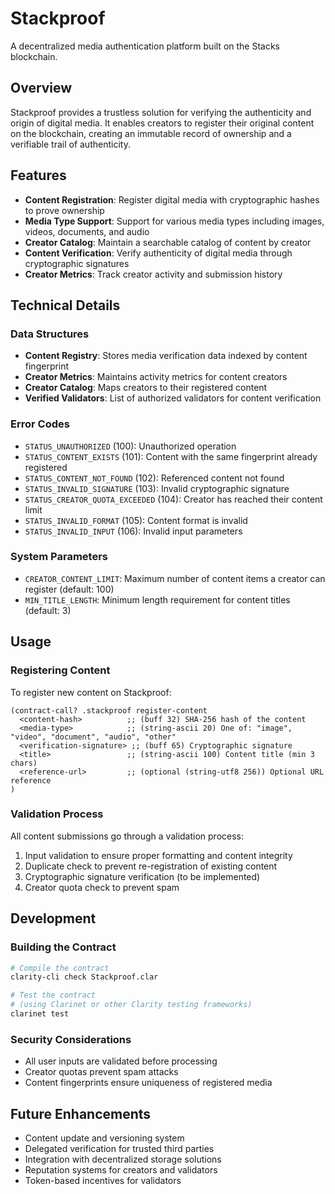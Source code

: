 # Stackproof

A decentralized media authentication platform built on the Stacks blockchain.

## Overview

Stackproof provides a trustless solution for verifying the authenticity and origin of digital media. It enables creators to register their original content on the blockchain, creating an immutable record of ownership and a verifiable trail of authenticity.

## Features

- **Content Registration**: Register digital media with cryptographic hashes to prove ownership
- **Media Type Support**: Support for various media types including images, videos, documents, and audio
- **Creator Catalog**: Maintain a searchable catalog of content by creator
- **Content Verification**: Verify authenticity of digital media through cryptographic signatures
- **Creator Metrics**: Track creator activity and submission history

## Technical Details

### Data Structures

- **Content Registry**: Stores media verification data indexed by content fingerprint
- **Creator Metrics**: Maintains activity metrics for content creators
- **Creator Catalog**: Maps creators to their registered content
- **Verified Validators**: List of authorized validators for content verification

### Error Codes

- `STATUS_UNAUTHORIZED` (100): Unauthorized operation
- `STATUS_CONTENT_EXISTS` (101): Content with the same fingerprint already registered
- `STATUS_CONTENT_NOT_FOUND` (102): Referenced content not found
- `STATUS_INVALID_SIGNATURE` (103): Invalid cryptographic signature
- `STATUS_CREATOR_QUOTA_EXCEEDED` (104): Creator has reached their content limit
- `STATUS_INVALID_FORMAT` (105): Content format is invalid
- `STATUS_INVALID_INPUT` (106): Invalid input parameters

### System Parameters

- `CREATOR_CONTENT_LIMIT`: Maximum number of content items a creator can register (default: 100)
- `MIN_TITLE_LENGTH`: Minimum length requirement for content titles (default: 3)

## Usage

### Registering Content

To register new content on Stackproof:

```clarity
(contract-call? .stackproof register-content 
  <content-hash>          ;; (buff 32) SHA-256 hash of the content
  <media-type>            ;; (string-ascii 20) One of: "image", "video", "document", "audio", "other"
  <verification-signature> ;; (buff 65) Cryptographic signature
  <title>                 ;; (string-ascii 100) Content title (min 3 chars)
  <reference-url>         ;; (optional (string-utf8 256)) Optional URL reference
)
```

### Validation Process

All content submissions go through a validation process:

1. Input validation to ensure proper formatting and content integrity
2. Duplicate check to prevent re-registration of existing content
3. Cryptographic signature verification (to be implemented)
4. Creator quota check to prevent spam

## Development

### Building the Contract

```bash
# Compile the contract
clarity-cli check Stackproof.clar

# Test the contract
# (using Clarinet or other Clarity testing frameworks)
clarinet test
```

### Security Considerations

- All user inputs are validated before processing
- Creator quotas prevent spam attacks
- Content fingerprints ensure uniqueness of registered media

## Future Enhancements

- Content update and versioning system
- Delegated verification for trusted third parties
- Integration with decentralized storage solutions
- Reputation systems for creators and validators
- Token-based incentives for validators
